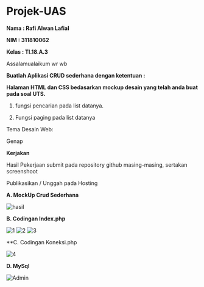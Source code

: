 # Projek-UAS
**Nama : Rafi Alwan Lafial**

**NIM : 311810062**

**Kelas : TI.18.A.3**

Assalamualaikum wr wb

**Buatlah Aplikasi CRUD sederhana dengan ketentuan :**

**Halaman HTML dan CSS bedasarkan mockup desain yang telah anda buat pada soal UTS.**

1. fungsi pencarian pada list datanya.

2. Fungsi paging pada list datanya

Tema Desain Web:


Genap

**Kerjakan**

Hasil Pekerjaan submit pada repository github masing-masing, sertakan screenshoot

Publikasikan / Unggah pada Hosting

**A. MockUp Crud Sederhana**

![hasil](https://user-images.githubusercontent.com/46559356/87134770-53e2b880-c2c3-11ea-81f4-fcfae4a93241.png)

**B. Codingan Index.php**

![1](https://user-images.githubusercontent.com/46559356/87134846-6eb52d00-c2c3-11ea-8b35-e19ef2b8b905.png)
![2](https://user-images.githubusercontent.com/46559356/87134852-71b01d80-c2c3-11ea-98f5-cff5e0184ab6.png)
![3](https://user-images.githubusercontent.com/46559356/87134931-8ab8ce80-c2c3-11ea-8f6a-7ba7704400b4.png)

**C. Codingan Koneksi.php

![4](https://user-images.githubusercontent.com/46559356/87134942-8f7d8280-c2c3-11ea-93ee-e2e10c296c59.png)

**D. MySql**

![Admin](https://user-images.githubusercontent.com/46559356/87135541-5f82af00-c2c4-11ea-9a24-0469f878e906.png)

